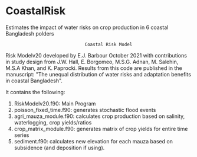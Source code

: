 # CoastalRisk
Estimates the impact of water risks on crop production in 6 coastal Bangladesh polders


                                  Coastal Risk Model

Risk Modelv20 developed by E.J. Barbour October 2021 with contributions in study design from J.W. Hall, E. Borgomeo, M.S.G. Adnan, M. Salehin, M.S.A Khan, and K. Paprocki. Results from this code are published in the manuscript: "The unequal distribution of water risks and adaptation benefits in coastal Bangladesh".

It contains the following: 
1. RiskModelv20.f90: Main Program
2. poisson_fixed_time.f90: generates stochastic flood events
3. agri_mauza_module.f90: calculates crop production based on salinity, waterlogging, crop yields/ratios
4. crop_matrix_module.f90: generates matrix of crop yields for entire time series
5. sediment.f90: calculates new elevation for each mauza based on subsidence (and deposition if using).
